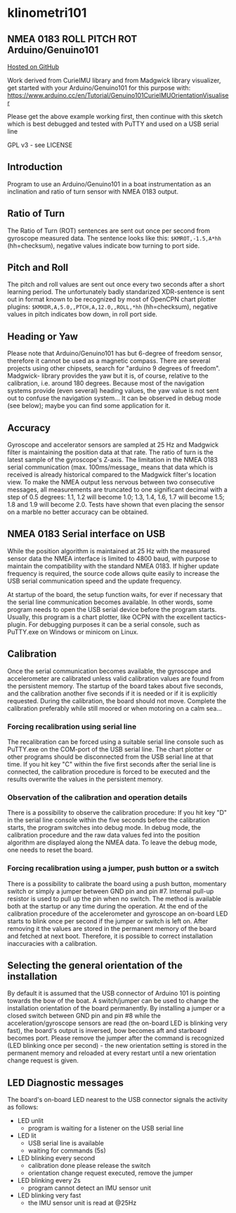 # klinometri101

## NMEA 0183 ROLL PITCH ROT Arduino/Genuino101

[Hosted on GitHub](https://github.com/canne/klinometri101)

Work derived from CurieIMU library and from Madgwick library visualizer, get
started with your Arduino/Genuino101 for this purpose with:
https://www.arduino.cc/en/Tutorial/Genuino101CurieIMUOrientationVisualiser

Please get the above example working first, then continue with this sketch
which is best debugged and tested with PuTTY and used on a USB serial line 

GPL v3 - see LICENSE

## Introduction
Program to use an Arduino/Genuino101 in a boat instrumentation as
an inclination and ratio of turn sensor with NMEA 0183 output.

## Ratio of Turn

The Ratio of Turn (ROT) sentences are sent out once per second from gyroscope
measured data. The sentence looks like this: `$KMROT,-1.5,A*hh` (hh=checksum),
negative values indicate bow turning to port side.

## Pitch and Roll

The pitch and roll values are sent out once every two seconds after a short
learning period. The unfortunately badly standarized XDR-sentence is sent
out in format known to be recognized by most of OpenCPN chart plotter
plugins: `$KMXDR,A,5.0,,PTCH,A,12.0,,ROLL,*hh` (hh=checksum),
negative values in pitch indicates bow down, in roll port side.

## Heading or Yaw

Please note that Arduino/Genuino101 has but 6-degree of freedom sensor,
therefore it cannot be used as a magnetic compass. There are several projects
using other chipsets, search for "arduino 9 degrees of freedom". Madgwick-
library provides the yaw but it is, of course, relative to the calibration,
i.e. around 180 degrees. Because most of the navigation systems provide
(even several) heading values, the yaw value is not sent out to confuse the
navigation system... It can be observed in debug mode (see below); maybe you
can find some application for it.

## Accuracy

Gyroscope and accelerator sensors are sampled at 25 Hz and Madgwick filter
is maintaining the position data at that rate. The ratio of turn is the latest
sample of the gyroscope's Z-axis. The limitation in the NMEA 0183 serial
communication (max. 100ms/message_ means that data which is received is already
historical compared to the Madgwick filter's location view. To make the NMEA
output less nervous between two consecutive messages, all measurements are
truncated to one significant decimal with a step of 0.5 degrees: 1.1, 1.2 will
become 1.0; 1.3, 1.4, 1.6, 1.7 will become 1.5; 1.8 and 1.9 will become 2.0.
Tests have shown that even placing the sensor on a marble no better accuracy
can be obtained.

## NMEA 0183 Serial interface on USB

While the position algorithm is maintained at 25 Hz with the measured
sensor data the NMEA interface is limited to 4800 baud, with purpose
to maintain the compatibility with the standard NMEA 0183. If higher
update frequency is required, the source code allows quite easily to
increase the USB serial communication speed and the update frequency.

At startup of the board, the setup function waits, for ever if necessary
that the serial line communication becomes available. In other words,
some program needs to open the USB serial device before the program starts.
Usually, this program is a chart plotter, like OCPN with the excellent
tactics-plugin. For debugging purposes it can be a serial console, such
as PuTTY.exe on Windows or minicom on Linux.

## Calibration

Once the serial communication becomes available, the gyroscope and
accelerometer are calibrated unless valid calibration values are found
from the persistent memory. The startup of the board takes about five
seconds, and the calibration another five seconds if it is needed or
if it is explicitly requested. During the calibration, the board should
not move. Complete the calibration preferably while still moored or
when motoring on a calm sea...

### Forcing recalibration using serial line

The recalibration can be forced using a suitable serial line console
such as PuTTY.exe on the COM-port of the USB serial line. The chart
plotter or other programs should be disconnected from the USB serial
line at that time. If you hit key "C" within the five first seconds
after the serial line is connected, the calibration procedure is
forced to be executed and the results overwrite the values in the
persistent memory.

### Observation of the calibration and operation details

There is a possibility to observe the calibration procedure:
If you hit key "D" in the serial line console within the five seconds
before the calibration starts, the program switches into debug mode.
In debug mode, the calibration procedure and the raw data values fed
into the position algorithm are displayed along the NMEA data. To
leave the debug mode, one needs to reset the board.

### Forcing recalibration using a jumper, push button or a switch

There is a possibility to calibrate the board using a push button,
momentary switch or simply a jumper between GND pin and pin #7.
Internal pull-up resistor is used to pull up the pin when no switch.
The method is available both at the startup or any time during
the operation. At the end of the calibration procedure of the
accelerometer and gyroscope an on-board LED starts to blink once
per second if the jumper or switch is left on. After removing it
the values are stored in the permanent memory of the board and
fetched at next boot. Therefore, it is possible to correct
installation inaccuracies with a calibration.


## Selecting the general orientation of the installation

By default it is assumed that the USB connector of Arduino 101
is pointing towards the bow of the boat. A switch/jumper can be used
to change the installation orientation of the board permanently.
By installing a jumper or a closed switch between GND pin
and pin #8 while the acceleration/gyroscope sensors are read
(the on-board LED is blinking very fast), the board's output is inversed,
bow becomes aft and starboard becomes port. Please remove the jumper
after the command is recognized (LED blinking once per second) -
the new orientation setting is stored in the permanent memory and
reloaded at every restart until a new orientation change request is
given.

## LED Diagnostic messages

The board's on-board LED nearest to the USB connector signals
the activity as follows:


* LED unlit
  - program is waiting for a listener on the USB serial line
* LED lit
  - USB serial line is available
  - waiting for commands (5s)
* LED blinking every second
  - calibration done please release the switch
  - orientation change request executed, remove the jumper
* LED blinking every 2s
  - program cannot detect an IMU sensor unit
* LED blinking very fast
  - the IMU sensor unit is read at @25Hz
